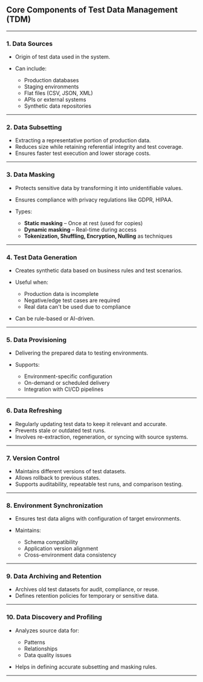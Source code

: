 ## Core Components of Test Data Management (TDM)

---

### **1. Data Sources**

* Origin of test data used in the system.
* Can include:

  * Production databases
  * Staging environments
  * Flat files (CSV, JSON, XML)
  * APIs or external systems
  * Synthetic data repositories

---

### **2. Data Subsetting**

* Extracting a representative portion of production data.
* Reduces size while retaining referential integrity and test coverage.
* Ensures faster test execution and lower storage costs.

---

### **3. Data Masking**

* Protects sensitive data by transforming it into unidentifiable values.
* Ensures compliance with privacy regulations like GDPR, HIPAA.
* Types:

  * **Static masking** – Once at rest (used for copies)
  * **Dynamic masking** – Real-time during access
  * **Tokenization, Shuffling, Encryption, Nulling** as techniques

---

### **4. Test Data Generation**

* Creates synthetic data based on business rules and test scenarios.
* Useful when:

  * Production data is incomplete
  * Negative/edge test cases are required
  * Real data can't be used due to compliance
* Can be rule-based or AI-driven.

---

### **5. Data Provisioning**

* Delivering the prepared data to testing environments.
* Supports:

  * Environment-specific configuration
  * On-demand or scheduled delivery
  * Integration with CI/CD pipelines

---

### **6. Data Refreshing**

* Regularly updating test data to keep it relevant and accurate.
* Prevents stale or outdated test runs.
* Involves re-extraction, regeneration, or syncing with source systems.

---

### **7. Version Control**

* Maintains different versions of test datasets.
* Allows rollback to previous states.
* Supports auditability, repeatable test runs, and comparison testing.

---

### **8. Environment Synchronization**

* Ensures test data aligns with configuration of target environments.
* Maintains:

  * Schema compatibility
  * Application version alignment
  * Cross-environment data consistency

---

### **9. Data Archiving and Retention**

* Archives old test datasets for audit, compliance, or reuse.
* Defines retention policies for temporary or sensitive data.

---

### **10. Data Discovery and Profiling**

* Analyzes source data for:

  * Patterns
  * Relationships
  * Data quality issues
* Helps in defining accurate subsetting and masking rules.

---
